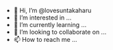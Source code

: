 - 👋 Hi, I’m @lovesuntakaharu
- 👀 I’m interested in ...
- 🌱 I’m currently learning ...
- 💞️ I’m looking to collaborate on ...
- 📫 How to reach me ...

<!---
lovesuntakaharu/lovesuntakaharu is a ✨ special ✨ repository because its `README.md` (this file) appears on your GitHub profile.
You can click the Preview link to take a look at your changes.
--->

